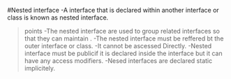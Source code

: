 #Nested interface
-A interface that is declared within another interface or class is known as nested interface.
>points
-The nested interface are used to group related interfaces so that they can maintain .
-The nested interface must be reffered bt the outer interface or class.
-It cannot be ascessed Directly.
-Nested interface must be publicif it is declared inside the interface but it can have any access modifiers.
-Nesed interfaces are declared static implicitely.

